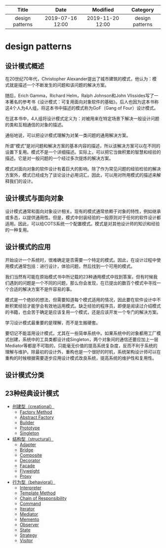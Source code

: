 | Title                | Date             | Modified         | Category          |
|:--------------------:|:----------------:|:----------------:|:-----------------:|
| design patterns      | 2019-07-16 12:00 | 2019-11-20 12:00 | design patterns   |



# design patterns


## 设计模式概述


在20世纪70年代，Christopher Alexander提出了城市建筑的模式，他认为：模式就是描述一个不断发生的问题和该问题的解决方案。

随后，Erich Gamma，Richard Helm，Ralph Johnson和John Vlissides写了一本著名的参考书《设计模式：可复用面向对象软件的基础》。后人也因为这本书称这4个人为4人组，将这本书中描述的模式称为GoF（Gang of Four）设计模式。

在这本书中，4人组将设计模式定义为：对被用来在特定场景下解决一般设计问题的类和互相通信的对象的描述。

通俗地说，可以把设计模式理解为对某一类问题的通用解决方案。



所谓“模式”是对问题和解决方案的基本内容的描述，所以该解决方案可以在不同的设置下复用。模式不是一个详细描述。实际上，可以把它当做积累的智慧和经验的描述。它是对一般问题的一个经过多次提炼的解决方案。


模式对面向对象的软件设计有着巨大的影响。除了作为常见问题的经验检验的解决方案外，模式已经成为了谈论设计必用词汇。因此，可以用对所用模式的描述来解释我们的设计。


## 设计模式与面向对象
设计模式通常和面向对象设计相关。现有的模式通常依赖于对象的特性，例如继承或多态，以提供通用性。但是，模式中封装经验的一般原则对于任何的软件设计都适用。因此，可以给COTS系统一个配置模式。模式是对其他设计师的知识和经验的一种复用。


## 设计模式的应用

开始设计一个系统时，很难确定是否需要一个特定的模式。因此，在设计过程中使用模式通常包括：进行设计，体验问题，然后找到一个可用的模式。

我们当然有可能在原始模式书中所记载的23种通用模式中找到答案，但有时候我们遇到的问题是一个不同的问题，那么你会发现，在已提出的数百个模式中寻找一个合适的解决方案不是件容易的事。

模式是一个绝妙的想法，但需要知道每个模式适用的情况，因此要在软件设计中不断积累经验才能学会有效地运用模式。缺乏经验的程序员，即便是阅读过介绍模式的书籍，也会苦于确定是应该复用一个模式，还是应该开发一个专门的解决方案。


学习设计模式最重要的是理解，而不是生搬硬套。



要切记不能滥用设计模式，尤其在一些简单系统中。如果系统中的对象都用工厂模式创建，系统中的工具类都设计成Singleton，两个对象间的通信还要应加上一层Mediator等都是不可取的，只能毫无价值的提高系统复杂度，反而不利于系统的理解与维护。除最初的设计外，重构也是一个很好的时机，系统架构设计师可以在重构的时候根据需要逐步应用设计模式改良系统，提高系统的维护性和复用性。




## 设计模式分类


## 23种经典设计模式

- [创建型（creational）](./creational/README.md)
    - [Factory Method](./creational/factory_method.md)
    - [Abstract Factory](./creational/abstract_factory.md)
    - [Builder](./creational/builder.md)
    - [Prototype](./creational/prototype.md)
    - [Singleton](./creational/singleton.md)
- [结构型（structural）](./structural/README.md)
    - [Adapter](./structural/adapter.md)
    - [Bridge](./structural/bridge.md)
    - [Composite](./structural/composite.md)
    - [Decorator](./structural/decorator.md)
    - [Facade](./structural/facade.md)
    - [Flyweight](./structural/flyweight.md)
    - [Proxy](./structural/proxy.md)
- [行为型（behavioral）](./behavioral/README.md)
    - [Interpreter](./behavioral/interpreter.md)
    - [Template Method](./behavioral/template_method.md)
    - [Chain of Responsibility](./behavioral/chain_of_responsibility.md)
    - [Command](./behavioral/command.md)
    - [Iterator](./behavioral/iterator.md)
    - [Mediator](./behavioral/mediator.md)
    - [Memento](./behavioral/memento.md)
    - [Observer](./behavioral/observer.md)
    - [State](./behavioral/state.md)
    - [Strategy](./behavioral/strategy.md)
    - [Visitor](./behavioral/visitor.md)


